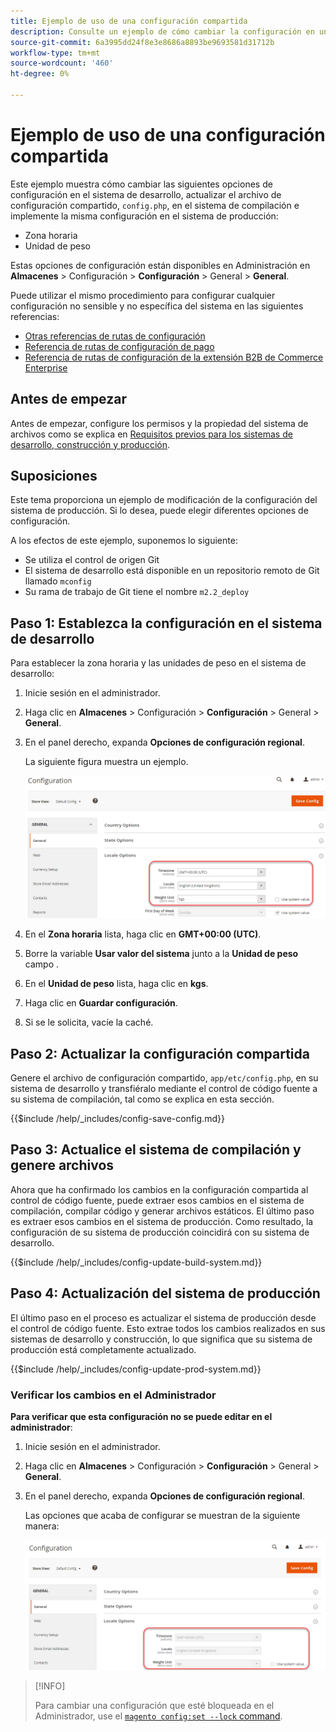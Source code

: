 ```yaml
---
title: Ejemplo de uso de una configuración compartida
description: Consulte un ejemplo de cómo cambiar la configuración en un sistema de desarrollo con un archivo de configuración compartido.
source-git-commit: 6a3995dd24f8e3e8686a8893be9693581d31712b
workflow-type: tm+mt
source-wordcount: '460'
ht-degree: 0%

---
```



# Ejemplo de uso de una configuración compartida

Este ejemplo muestra cómo cambiar las siguientes opciones de configuración en el sistema de desarrollo, actualizar el archivo de configuración compartido, `config.php`, en el sistema de compilación e implemente la misma configuración en el sistema de producción:

- Zona horaria
- Unidad de peso

Estas opciones de configuración están disponibles en Administración en **Almacenes** > Configuración > **Configuración** > General > **General**.

Puede utilizar el mismo procedimiento para configurar cualquier configuración no sensible y no específica del sistema en las siguientes referencias:

- [Otras referencias de rutas de configuración](../reference/config-reference-general.md)
- [Referencia de rutas de configuración de pago](../reference/config-reference-payment.md)
- [Referencia de rutas de configuración de la extensión B2B de Commerce Enterprise](../reference/config-reference-b2b.md)

## Antes de empezar

Antes de empezar, configure los permisos y la propiedad del sistema de archivos como se explica en [Requisitos previos para los sistemas de desarrollo, construcción y producción](../deployment/prerequisites.md).

## Suposiciones

Este tema proporciona un ejemplo de modificación de la configuración del sistema de producción. Si lo desea, puede elegir diferentes opciones de configuración.

A los efectos de este ejemplo, suponemos lo siguiente:

- Se utiliza el control de origen Git
- El sistema de desarrollo está disponible en un repositorio remoto de Git llamado `mconfig`
- Su rama de trabajo de Git tiene el nombre `m2.2_deploy`

## Paso 1: Establezca la configuración en el sistema de desarrollo

Para establecer la zona horaria y las unidades de peso en el sistema de desarrollo:

1. Inicie sesión en el administrador.
1. Haga clic en **Almacenes** > Configuración > **Configuración** > General > **General**.
1. En el panel derecho, expanda **Opciones de configuración regional**.

   La siguiente figura muestra un ejemplo.

   ![Establecer opciones de configuración regional en el sistema de desarrollo](../../assets/configuration/split-deploy-set-locale.png)

1. En el **Zona horaria** lista, haga clic en **GMT+00:00 (UTC)**.
1. Borre la variable **Usar valor del sistema** junto a la **Unidad de peso** campo .
1. En el **Unidad de peso** lista, haga clic en **kgs**.
1. Haga clic en **Guardar configuración**.
1. Si se le solicita, vacíe la caché.

## Paso 2: Actualizar la configuración compartida

Genere el archivo de configuración compartido, `app/etc/config.php`, en su sistema de desarrollo y transfiéralo mediante el control de código fuente a su sistema de compilación, tal como se explica en esta sección.

{{$include /help/_includes/config-save-config.md}}

## Paso 3: Actualice el sistema de compilación y genere archivos

Ahora que ha confirmado los cambios en la configuración compartida al control de código fuente, puede extraer esos cambios en el sistema de compilación, compilar código y generar archivos estáticos. El último paso es extraer esos cambios en el sistema de producción. Como resultado, la configuración de su sistema de producción coincidirá con su sistema de desarrollo.

{{$include /help/_includes/config-update-build-system.md}}

## Paso 4: Actualización del sistema de producción

El último paso en el proceso es actualizar el sistema de producción desde el control de código fuente. Esto extrae todos los cambios realizados en sus sistemas de desarrollo y construcción, lo que significa que su sistema de producción está completamente actualizado.

{{$include /help/_includes/config-update-prod-system.md}}

### Verificar los cambios en el Administrador

**Para verificar que esta configuración no se puede editar en el administrador**:

1. Inicie sesión en el administrador.
1. Haga clic en **Almacenes** > Configuración > **Configuración** > General > **General**.
1. En el panel derecho, expanda **Opciones de configuración regional**.

   Las opciones que acaba de configurar se muestran de la siguiente manera:

   ![Opciones de configuración no editables en el Administrador](../../assets/configuration/split-deploy-not-editable.png)

>[!INFO]
>
>Para cambiar una configuración que esté bloqueada en el Administrador, use el [`magento config:set --lock` command](../cli/set-configuration-values.md).
